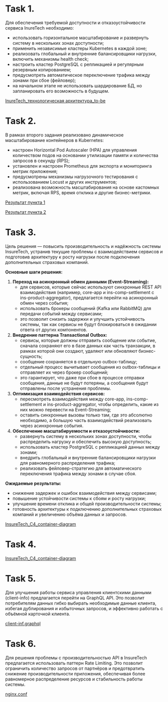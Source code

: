 # Task 1.

Для обеспечения требуемой доступности и отказоустойчивости сервиса InureTech необходимо:

- использовать горизонтальное масштабирование и развернуть систему в нескольких зонах доступности;
- применить независимые кластеры Kubernetes в каждой зоне;
- реализовать глобальный и внутренние балансировщики нагрузки, включить механизмы health check;
- настроить кластер PostgreSQL с репликацией и регулярным резервным копированием;
- предусмотреть автоматическое переключение трафика между зонами при сбое (фейловер);
- на начальном этапе не использовать шардирование БД, но запланировать его возможность в будущем.

[InureTech_технологическая архитектура_to-be](task1/InureTech_технологическая%20архитектура_to-be.drawio)

# Task 2.

В рамках второго задания реализовано динамическое масштабирование контейнеров в Kubernetes:

- настроен Horizontal Pod Autoscaler (HPA) для управления количеством подов на основании утилизации памяти и количества запросов в секунду (RPS);
- установлен и настроен Prometheus для экспорта и мониторинга метрик приложения;
- предусмотрены механизмы нагрузочного тестирования с использованием Locust и других инструментов;
- реализована возможность масштабирования на основе кастомных метрик, включая RPS, время отклика и другие бизнес-метрики.


[Результат пункта 1](task2/subtask1-result)

[Результат пункта 2](task2/subtask2-result)


# Task 3.

Цель решения — повысить производительность и надёжность системы InsureTech, устранив текущие проблемы с взаимодействием сервисов и подготовив архитектуру к росту нагрузки после подключения дополнительных страховых компаний.

**Основные шаги решения:**

1. **Переход на асинхронный обмен данными (Event-Streaming):** 
    - для сервисов, которые сейчас используют синхронные REST API взаимодействия (например, core-app и ins-comp-settlement с ins-product-aggregator), предлагается перейти на асинхронный обмен через события;
    - использовать брокеры сообщений (Kafka или RabbitMQ) для передачи событий между сервисами;
    - это позволит снизить задержки и улучшить устойчивость системы, так как сервисы не будут блокироваться в ожидании ответа от других компонентов.
2. **Внедрение паттерна Transactional Outbox:**
    - сервисы, которые должны отправить сообщение или событие, сначала сохраняют его в базе данных как часть транзакции, в рамках которой они создают, удаляют или обновляют бизнес-сущность;
    - сообщение сохраняется в отдельную outbox-таблицу;
    - отдельный процесс вычитывает сообщения из outbox-таблицы и отправляет их через брокер сообщений;
    - это гарантирует, что даже при сбое в процессе отправки сообщения, данные не будут потеряны, а сообщения будут отправлены после устранения проблемы.
3. **Оптимизация взаимодействия сервисов:**
    - пересмотреть взаимодействия между core-app, ins-comp-settlement и ins-product-aggregator, чтобы определить, какие из них можно перевести на Event-Streaming;
    - оставить синхронные вызовы только там, где это абсолютно необходимо, а большую часть взаимодействий реализовать через асинхронные события.
4. **Обеспечение масштабируемости и отказоустойчивости:**
    - развернуть систему в нескольких зонах доступности, чтобы распределить нагрузку и обеспечить высокую доступность;
    - использовать кластер PostgreSQL с репликацией данных между зонами;
    - внедрить глобальный и внутренние балансировщики нагрузки для равномерного распределения трафика;
    - реализовать фейловер-стратегию для автоматического переключения трафика между зонами в случае сбоя.

**Ожидаемые результаты:**

- снижение задержек и ошибок взаимодействия между сервисами;
- повышение устойчивости системы к сбоям и росту нагрузки;
- улучшение времени отклика и общей производительности системы;
- готовность архитектуры к подключению дополнительных страховых компаний и увеличению объёма данных и запросов.


[InsureTech_C4_сontainer-diagram](task3/InsureTech_C4_сontainer-diagram.drawio.xml)


# Task 4.




[InsureTech_C4_сontainer-diagram](task4/InsureTech_C4_сontainer-diagram.drawio.xml)


# Task 5.

Для улучшения работы сервиса управления клиентскими данными (client-info) предлагается перейти на GraphQL API. Это позволит потребителям данных гибко выбирать необходимые данные клиента, избегая дублирования и избыточных запросов, и эффективно работать с объёмной карточкой клиента.

[client-inf.graphql](task5/client-inf.graphql)


# Task 6.


Для решения проблемы с производительностью API в InsureTech предлагается использовать паттерн Rate Limiting. Это позволит ограничить количество запросов от партнёров и предотвратить снижение производительности приложения, обеспечивая более равномерное распределение ресурсов и стабильность работы системы.

[nginx.conf](task5/nginx.conf)

